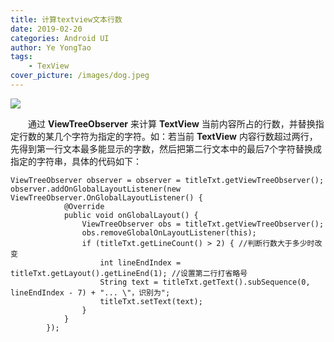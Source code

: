 ```yaml
---
title: 计算textview文本行数
date: 2019-02-20
categories: Android UI
author: Ye YongTao
tags:
    - TexView
cover_picture: /images/dog.jpeg
---
```


![](/images/cat.jpg)

&emsp;&emsp;通过 **ViewTreeObserver** 来计算 **TextView** 当前内容所占的行数，并替换指定行数的某几个字符为指定的字符。如：若当前 **TextView** 内容行数超过两行，先得到第一行文本最多能显示的字数，然后把第二行文本中的最后7个字符替换成指定的字符串，具体的代码如下：

```
ViewTreeObserver observer = observer = titleTxt.getViewTreeObserver();
observer.addOnGlobalLayoutListener(new ViewTreeObserver.OnGlobalLayoutListener() {
            @Override
            public void onGlobalLayout() {
                ViewTreeObserver obs = titleTxt.getViewTreeObserver();
                obs.removeGlobalOnLayoutListener(this);
                if (titleTxt.getLineCount() > 2) { //判断行数大于多少时改变
                    int lineEndIndex = titleTxt.getLayout().getLineEnd(1); //设置第二行打省略号
                    String text = titleTxt.getText().subSequence(0, lineEndIndex - 7) + "... \"，识别为";
                    titleTxt.setText(text);
                }
            }
        });

```


